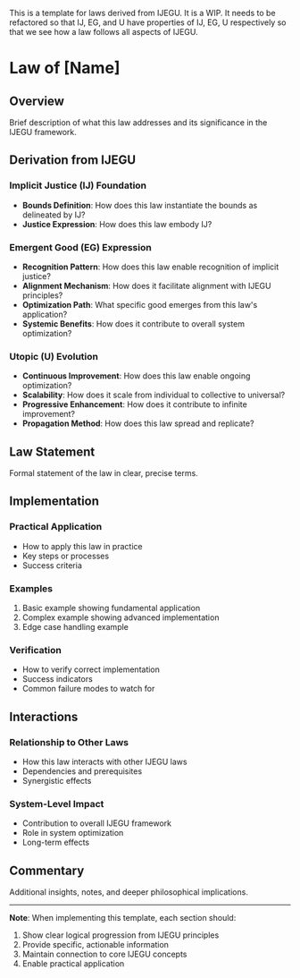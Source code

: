 This is a template for laws derived from IJEGU. It is a WIP. It needs to be refactored so that IJ, EG, and U have properties of IJ, EG, U respectively so that we see how a law follows all aspects of IJEGU.

# Law of [Name]

## Overview
Brief description of what this law addresses and its significance in the IJEGU framework.

## Derivation from IJEGU

### Implicit Justice (IJ) Foundation
- **Bounds Definition**: How does this law instantiate the bounds as delineated by IJ?
- **Justice Expression**: How does this law embody IJ?

### Emergent Good (EG) Expression
- **Recognition Pattern**: How does this law enable recognition of implicit justice?
- **Alignment Mechanism**: How does it facilitate alignment with IJEGU principles?
- **Optimization Path**: What specific good emerges from this law's application?
- **Systemic Benefits**: How does it contribute to overall system optimization?

### Utopic (U) Evolution
- **Continuous Improvement**: How does this law enable ongoing optimization?
- **Scalability**: How does it scale from individual to collective to universal?
- **Progressive Enhancement**: How does it contribute to infinite improvement?
- **Propagation Method**: How does this law spread and replicate?

## Law Statement
Formal statement of the law in clear, precise terms.

## Implementation

### Practical Application
- How to apply this law in practice
- Key steps or processes
- Success criteria

### Examples
1. Basic example showing fundamental application
2. Complex example showing advanced implementation
3. Edge case handling example

### Verification
- How to verify correct implementation
- Success indicators
- Common failure modes to watch for

## Interactions

### Relationship to Other Laws
- How this law interacts with other IJEGU laws
- Dependencies and prerequisites
- Synergistic effects

### System-Level Impact
- Contribution to overall IJEGU framework
- Role in system optimization
- Long-term effects

## Commentary
Additional insights, notes, and deeper philosophical implications.

---
**Note**: When implementing this template, each section should:
1. Show clear logical progression from IJEGU principles
2. Provide specific, actionable information
3. Maintain connection to core IJEGU concepts
4. Enable practical application
